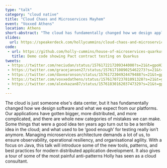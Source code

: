 ```yaml
---
type: "talk"
category: "cloud native"
title: "Cloud Chaos and Microservices Mayhem"
event: "Voxxed Athens"
location: Athens
short-abstract: "The cloud has fundamentally changed how we design applications, and introduced whole new categories of software-development disasters. With a focus on Java, this talk will introduce some of the new tools, patterns, and best practices for modern distributed application development. It also gives a tour of some of the most painful anti-patterns Holly has seen as a cloud consultant."
slides:
  url: https://speakerdeck.com/hollycummins/cloud-chaos-and-microservices-mayhem-55b7effe-85d2-4518-a36a-0981f2e76764
code: 
 - url: https://github.com/holly-cummins/house-of-microservices-quarkus-contract-testing-sample
   title: Demo code showing Pact contract testing on Quarkus
tweets:
 - https://twitter.com/neciudan/status/1576172217209344000?s=21&t=gpoH36F8M3sQP9mVcjiKNA
 - https://twitter.com/gracejansen27/status/1576171089025462273?s=21&t=gpoH36F8M3sQP9mVcjiKNA
 - https://twitter.com/davearonson/status/1576172304924479488?s=21&t=gpoH36F8M3sQP9mVcjiKNA
 - https://twitter.com/voxxedathens/status/1576170723781091328?s=21&t=gpoH36F8M3sQP9mVcjiKNA
 - https://twitter.com/alexkazan87/status/1576183016203747329?s=21&t=gpoH36F8M3sQP9mVcjiKNA
 - 
---
```

The cloud is just someone else's data center, but it has fundamentally changed how we design software and what we expect from our platforms. Our applications have gotten bigger, more distributed, and more complicated, and there are whole new categories of mistakes we can make. Some things that were a good idea ten years ago turn out to be a terrible idea in the cloud; and what used to be ‘good enough’ for testing really isn’t anymore. Managing microservices architecture demands a lot of us, to ensure observability, operational resiliency, and organisational agility. With a focus on Java, this talk will introduce some of the new tools, patterns, and best practices for modern distributed application development. It also gives a tour of some of the most painful anti-patterns Holly has seen as a cloud consultant.